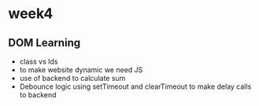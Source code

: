 # week4

## DOM Learning

- class vs Ids
- to make website dynamic we need JS
- use of backend to calculate sum
- Debounce logic using setTimeout and clearTimeout to make delay calls to backend
